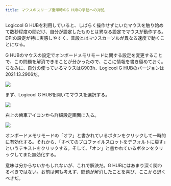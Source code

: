 ```yaml
---
title: マウスのスリープ復帰時のG HUBの挙動への対処
---
```


Logicool G HUBを利用していると、しばらく操作せずにいたマウスを触り始めて数秒程度の間だけ、自分が設定したものとは異なる設定でマウスが動作する。DPIの設定が特に実感しやすく、普段とはマウスカーソルが異なる速度で動くことになる。

G HUBのマウスの設定でオンボードメモリモードに関する設定を変更することで、この問題を解消できることが分かったので、ここに情報を書き留めておく。ちなみに、自分の使っているマウスはG903h、Logicool G HUBのバージョンは2021.13.2906だ。

![](https://i.imgur.com/fEcDBsKh.png)

まず、Logicool G HUBを開いてマウスを選択する。

![](https://i.imgur.com/LNPgzD5h.png)

右上の歯車アイコンから詳細設定画面に入る。

![](https://i.imgur.com/r2EQX6yh.png)

オンボードメモリモードの「オフ」と書かれているボタンをクリックして一時的に有効化する。それから、「すべてのプロファイルスロットをデフォルトに戻す」というテキストをクリックする。そして、「オン」と書かれているボタンをクリックしてまた無効化する。

意味は分からないかもしれないが、これで解決だ。G HUBにはあまり深く関わるべきではない。お前は何も考えず、問題が解消したことを喜び、ここから退くべきだ。
